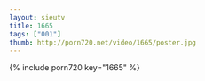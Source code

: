 ```yaml
--- 
layout: sieutv
title: 1665
tags: ["001"]
thumb: http://porn720.net/video/1665/poster.jpg
---
```

{% include porn720 key="1665" %} 
